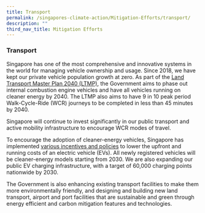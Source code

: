 ```yaml
---
title: Transport
permalink: /singapores-climate-action/Mitigation-Efforts/transport/
description: ""
third_nav_title: Mitigation Efforts
---
```

### Transport

Singapore has one of the most comprehensive and innovative systems in the world for managing vehicle ownership and usage. Since 2018, we have kept our private vehicle population growth at zero. As part of the [Land Transport Master Plan 2040 (LTMP)](https://www.lta.gov.sg/content/ltagov/en/who_we_are/our_work/land_transport_master_plan_2040.html), the Government aims to phase out internal combustion engine vehicles and have all vehicles running on cleaner energy by 2040. The LTMP also aims to have 9 in 10 peak period Walk-Cycle-Ride (WCR) journeys to be completed in less than 45 minutes by 2040. 

Singapore will continue to invest significantly in our public transport and active mobility infrastructure to encourage WCR modes of travel. 

To encourage the adoption of cleaner-energy vehicles, Singapore has implemented [various incentives and policies](https://www.lta.gov.sg/content/ltagov/en/industry_innovations/technologies/electric_vehicles/transitioning_to_evs.html) to lower the upfront and running costs of an electric vehicle (EVs). All newly registered vehicles will be cleaner-energy models starting from 2030. We are also expanding our public EV charging infrastructure, with a target of 60,000 charging points nationwide by 2030.

The Government is also enhancing existing transport facilities to make them more environmentally friendly, and designing and building new land transport, airport and port facilities that are sustainable and green through energy efficient and carbon mitigation features and technologies.
